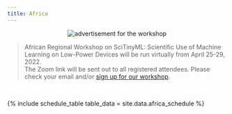 ```yaml
---
title: Africa
---
```


<figure class="figure">
  <center>
  <img src="{{ site.baseurl }}/assets/coverAfrica.png" alt="advertisement for the workshop" class="vid-fluid rounded center">
  </center>
</figure>

>African Regional Workshop on SciTinyML: Scientific Use of Machine Learning on Low-Power Devices will be run virtually from April 25-29, 2022. <br> The Zoom link will be sent out to all registered attendees. Please check your email and/or [sign up for our workshop](http://indico.ictp.it/event/9792/).

<div id = "LOCAL_TIME"></div><br/>

{% include schedule_table table_data = site.data.africa_schedule %}

<script>
  // top time
  var start = new Date('10/18/2021 1:00:00 PM UTC');
  var end = new Date('10/18/2021 4:00:00 PM UTC');
  var localTime = start.toLocaleTimeString([], {timeStyle: 'short'}) + " to " + end.toLocaleTimeString([], {timeStyle: 'short'});
  var startString = "The workshop will run each day from <b>1:00 PM to 4:00 PM GMT which is "
  var endString = " in your local timezone</b> (according to your computer system time). Times below adjusted to that time zone. Exact timing and topics subject to change."
  document.getElementById('LOCAL_TIME').innerHTML = startString + localTime + endString;
  
  // all times
  var timeElements = document.getElementsByClassName("GMT_TIME");
  for (var i = 0; i < timeElements.length; i++) {
    dateStr = '10/18/2021 ' + timeElements[i].innerHTML + ' UTC'
    var gmt_time = new Date(dateStr);
    timeElements[i].innerHTML = gmt_time.toLocaleTimeString([], {timeStyle: 'short'})
  }
</script>
